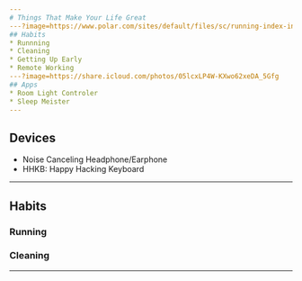 ```yaml
---
# Things That Make Your Life Great
---?image=https://www.polar.com/sites/default/files/sc/running-index-intro-bg-desktop.jpg&position=right&size=55%
## Habits
* Runnning
* Cleaning
* Getting Up Early
* Remote Working
---?image=https://share.icloud.com/photos/05lcxLP4W-KXwo62xeDA_5Gfg
## Apps
* Room Light Controler
* Sleep Meister
---
```

## Devices
* Noise Canceling Headphone/Earphone
* HHKB: Happy Hacking Keyboard
---
## Habits
### Running
### Cleaning

---